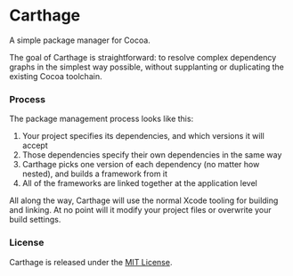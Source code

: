 # Carthage

A simple package manager for Cocoa.

The goal of Carthage is straightforward: to resolve complex dependency graphs in the simplest way possible, without supplanting or duplicating the existing Cocoa toolchain.

### Process

The package management process looks like this:

1. Your project specifies its dependencies, and which versions it will accept
1. Those dependencies specify their own dependencies in the same way
1. Carthage picks one version of each dependency (no matter how nested), and builds a framework from it
1. All of the frameworks are linked together at the application level

All along the way, Carthage will use the normal Xcode tooling for building and linking. At no point will it modify your project files or overwrite your build settings.

### License

Carthage is released under the [MIT License](LICENSE.md).
